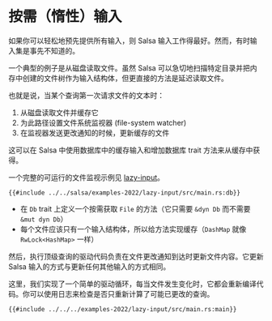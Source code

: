 # 按需（惰性）输入

如果你可以轻松地预先提供所有输入，则 Salsa 输入工作得最好。然而，有时输入集是事先不知道的。

一个典型的例子是从磁盘读取文件。虽然 Salsa 可以急切地扫描特定目录并把内存中创建的文件树作为输入结构体，但更直接的方法是延迟读取文件。

也就是说，当某个查询第一次请求文件的文本时：

1. 从磁盘读取文件并缓存它
2. 为此路径设置文件系统监视器 (file-system watcher)
3. 在监视器发送更改通知的时候，更新缓存的文件

这可以在 Salsa 中使用数据库中的缓存输入和增加数据库 trait 方法来从缓存中获得。

一个完整的可运行的文件监视示例见 [lazy-input]。

[lazy-input]: https://github.com/salsa-rs/salsa/tree/master/examples-2022/lazy-input

```rust,ignore
{{#include ../../salsa/examples-2022/lazy-input/src/main.rs:db}}
```

- 在 `Db` trait 上定义一个按需获取 `File` 的方法（它只需要 `&dyn Db` 而不需要 `&mut dyn Db`）
- 每个文件应该只有一个输入结构体，所以给方法实现缓存（`DashMap` 就像 `RwLock<HashMap>` 一样）

然后，执行顶级查询的驱动代码负责在文件更改通知到达时更新文件内容。它更新
Salsa 输入的方式与更新任何其他输入的方式相同。

这里，我们实现了一个简单的驱动循环，每当文件发生变化时，它都会重新编译代码。你可以使用日志来检查是否只重新计算了可能已更改的查询。

```rust,ignore
{{#include ../../../examples-2022/lazy-input/src/main.rs:main}}
```

